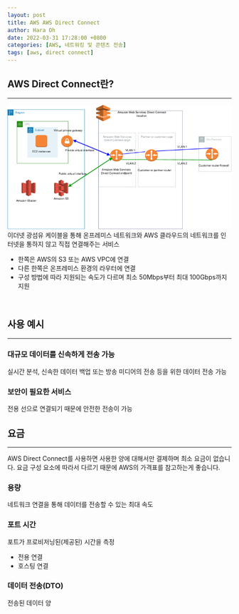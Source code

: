 ```yaml
---
layout: post
title: AWS AWS Direct Connect
author: Hara Oh
date: 2022-03-31 17:28:00 +0800
categories: [AWS, 네트워킹 및 콘텐츠 전송]
tags: [aws, direct connect]
---
```

## AWS Direct Connect란?
---
![AWS Direct Connect](/assets/img/aws/dc.png)
<br>
이더넷 광섬유 케이블을 통해 온프레미스 네트워크와 AWS 클라우드의 네트워크를 인터넷을 통하지 않고 직접 연결해주는 서비스

- 한쪽은 AWS의 S3 또는 AWS VPC에 연결
- 다른 한쪽은  온프레미스 환경의 라우터에 연결
- 구성 방법에 따라 지원되는 속도가 다르며 최소 50Mbps부터 최대 100Gbps까지 지원
<br>

## 사용 예시
---
### 대규모 데이터를 신속하게 전송 가능
실시간 분석, 신속한 데이터 백업 또는 방송 미디어의 전송 등을 위한 데이터 전송 가능

### 보안이 필요한 서비스
전용 선으로 연결되기 때문에 안전한 전송이 가능


## 요금
---
 AWS Direct Connect를 사용하면 사용한 양에 대해서만 결제하며 최소 요금이 없습니다. 요금 구성 요소에 따라서 다르기 때문에 AWS의 가격표를 참고하는게 좋습니다.

### 용량
네트워크 연결을 통해 데이터를 전송할 수 있는 최대 속도

### 포트 시간
포트가 프로비저닝된(제공된) 시간을 측정
- 전용 연결
- 호스팅 연결

### 데이터 전송(DTO)
전송된 데이터 양